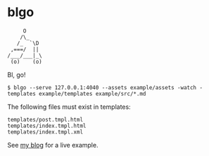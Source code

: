 # blgo

         O
        /\_
       /_  `\D
     ,===/  ||
    /___/___|_\
     (o)    (o)

Bl, go!

    $ blgo --serve 127.0.0.1:4040 --assets example/assets -watch -templates example/templates example/src/*.md

The following files must exist in templates:

    templates/post.tmpl.html
    templates/index.tmpl.html
    templates/index.tmpl.xml

See [my blog](https://github.com/siadat/siadat.github.io) for a live example.
